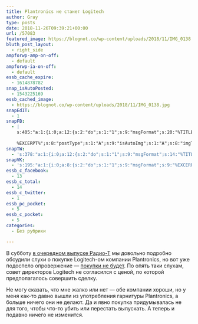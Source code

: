 ```yaml
---
title: Plantronics не станет Logitech
author: Gray
type: posts
date: 2018-11-26T09:39:21+00:00
url: /57083
featured_image: https://blognot.co/wp-content/uploads/2018/11/IMG_0138.jpg
bluth_post_layout:
  - right_side
ampforwp-amp-on-off:
  - default
ampforwp-ia-on-off:
  - default
essb_cache_expire:
  - 1614878782
snap_isAutoPosted:
  - 1543225169
essb_cached_image:
  - https://blognot.co/wp-content/uploads/2018/11/IMG_0138.jpg
snapEdIT:
  - 1
snapFB:
  - |
    s:405:"a:1:{i:0;a:12:{s:2:"do";s:1:"1";s:9:"msgFormat";s:20:"%TITLE%
    
    %EXCERPT%";s:8:"postType";s:1:"A";s:9:"isAutoImg";s:1:"A";s:8:"imgToUse";s:0:"";s:9:"isAutoURL";s:1:"A";s:8:"urlToUse";s:0:"";s:4:"doFB";i:0;s:8:"isPosted";s:1:"1";s:4:"pgID";s:32:"133222213376133_2201327043232296";s:7:"postURL";s:62:"http://www.facebook.com/133222213376133/posts/2201327043232296";s:5:"pDate";s:19:"2018-11-26 09:39:27";}}";
snapTW:
  - 's:378:"a:1:{i:0;a:12:{s:2:"do";s:1:"1";s:9:"msgFormat";s:14:"%TITLE%  %URL%";s:8:"attchImg";s:1:"1";s:9:"isAutoImg";s:1:"A";s:8:"imgToUse";s:0:"";s:9:"isAutoURL";s:1:"A";s:8:"urlToUse";s:0:"";s:4:"doTW";i:0;s:8:"isPosted";s:1:"1";s:4:"pgID";s:19:"1066989808575266816";s:7:"postURL";s:54:"https://twitter.com/gray_ru/status/1066989808575266816";s:5:"pDate";s:19:"2018-11-26 09:39:29";}}";'
snapVK:
  - 's:195:"a:1:{i:0;a:8:{s:2:"do";s:1:"1";s:9:"msgFormat";s:9:"%EXCERPT%";s:8:"postType";s:1:"I";s:9:"isAutoImg";s:1:"A";s:8:"imgToUse";s:0:"";s:9:"isAutoURL";s:1:"A";s:8:"urlToUse";s:0:"";s:4:"doVK";i:0;}}";'
essb_c_facebook:
  - 13
essb_c_total:
  - 14
essb_c_twitter:
  - 1
essb_pc_pocket:
  - 5
essb_c_pocket:
  - 5
categories:
  - Без рубрики

---
```








В субботу [в очередном выпуске Радио-Т][1] мы довольно подробно обсудили слухи о покупке Logitech-ом компании Plantronics, но вот уже подоспело опровержение — [покупки не будет][2]. По опять таки слухам, совет директоров Logitech не согласился с ценой, по которой предполагалось совершить сделку.

Не могу сказать, что мне жалко или нет — обе компании хороши, но у меня как-то давно вышли из употребления гарнитуры Plantronics, а больше ничего они не делают. Да и явно покупка придумывалась не для того, чтобы что-то убить или перестать выпускать. А теперь и подавно ничего не изменится.

 [1]: https://radio-t.com/p/2018/11/24/podcast-625/
 [2]: https://www.reuters.com/article/us-plantronics-m-a-logitech/logitech-ends-negotiations-to-acquire-plantronics-idUSKCN1NV03H